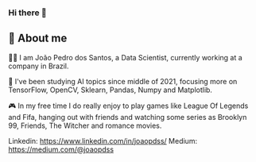 ### Hi there 👋

## 🚀 About me

🙋‍♂️ I am João Pedro dos Santos, a Data Scientist, currently working at a company in Brazil. 

📖 I've been studying AI topics since middle of 2021, focusing more on TensorFlow, OpenCV, Sklearn, Pandas, Numpy and Matplotlib. 

🎮 In my free time I do really enjoy to play games like League Of Legends and Fifa, hanging out with friends and watching some series as Brooklyn 99, Friends, The Witcher and romance movies.

Linkedin: https://www.linkedin.com/in/joaopdss/
Medium: https://medium.com/@joaopdss

